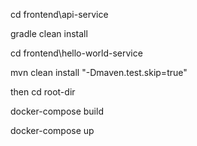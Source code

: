 cd frontend\api-service

gradle clean install

cd frontend\hello-world-service

mvn clean install "-Dmaven.test.skip=true"

then cd root-dir

docker-compose build

docker-compose up